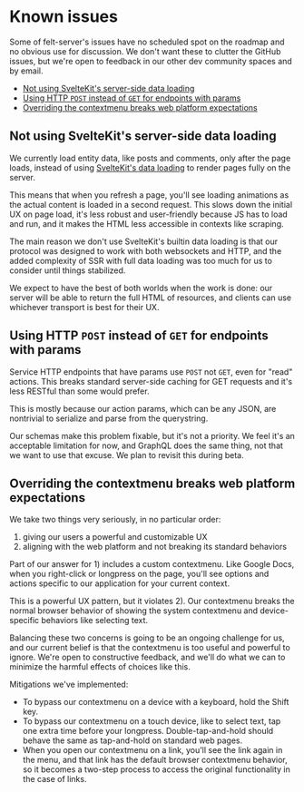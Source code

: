 # Known issues

Some of felt-server's issues have no scheduled spot on the roadmap
and no obvious use for discussion.
We don't want these to clutter the GitHub issues,
but we're open to feedback in our other dev community spaces and by email.

- [Not using SvelteKit's server-side data loading](#not-using-sveltekits-server-side-data-loading)
- [Using HTTP `POST` instead of `GET` for endpoints with params](#using-http-post-instead-of-get-for-endpoints-with-params)
- [Overriding the contextmenu breaks web platform expectations](#overriding-the-contextmenu-breaks-web-platform-expectations)

## Not using SvelteKit's server-side data loading

We currently load entity data, like posts and comments, only after the page loads,
instead of using [SvelteKit's data loading](https://kit.svelte.dev/docs/load)
to render pages fully on the server.

This means that when you refresh a page,
you'll see loading animations as the actual content is loaded in a second request.
This slows down the initial UX on page load,
it's less robust and user-friendly because JS has to load and run,
and it makes the HTML less accessible in contexts like scraping.

The main reason we don't use SvelteKit's builtin data loading
is that our protocol was designed to work with both websockets and HTTP,
and the added complexity of SSR with full data loading
was too much for us to consider until things stabilized.

We expect to have the best of both worlds when the work is done:
our server will be able to return the full HTML of resources,
and clients can use whichever transport is best for their UX.

## Using HTTP `POST` instead of `GET` for endpoints with params

Service HTTP endpoints that have params use `POST` not `GET`, even for "read" actions.
This breaks standard server-side caching for GET requests
and it's less RESTful than some would prefer.

This is mostly because our action params, which can be any JSON,
are nontrivial to serialize and parse from the querystring.

Our schemas make this problem fixable, but it's not a priority.
We feel it's an acceptable limitation for now,
and GraphQL does the same thing, not that we want to use that excuse.
We plan to revisit this during beta.

## Overriding the contextmenu breaks web platform expectations

We take two things very seriously, in no particular order:

1. giving our users a powerful and customizable UX
2. aligning with the web platform and not breaking its standard behaviors

Part of our answer for 1) includes a custom contextmenu.
Like Google Docs, when you right-click or longpress on the page,
you'll see options and actions specific to our application for your current context.

This is a powerful UX pattern, but it violates 2).
Our contextmenu breaks the normal browser behavior of showing the system contextmenu
and device-specific behaviors like selecting text.

Balancing these two concerns is going to be an ongoing challenge for us,
and our current belief is that the contextmenu is too useful and powerful to ignore.
We're open to constructive feedback, and we'll do what
we can to minimize the harmful effects of choices like this.

Mitigations we've implemented:

- To bypass our contextmenu on a device with a keyboard, hold the Shift key.
- To bypass our contextmenu on a touch device, like to select text,
  tap one extra time before your longpress.
  Double-tap-and-hold should behave the same as tap-and-hold on standard web pages.
- When you open our contextmenu on a link,
  you'll see the link again in the menu, and that link has the default browser contextmenu behavior,
  so it becomes a two-step process to access the original functionality in the case of links.
